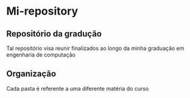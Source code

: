 # Mi-repository
## Repositório da gradução
Tal repositório visa reunir finalizados ao longo da minha graduação em engenharia de computação
## Organização
Cada pasta é referente a uma diferente matéria do curso
